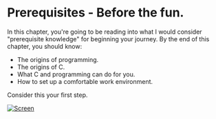 Prerequisites - Before the fun.
=====

In this chapter, you're going to be reading into
what I would consider "prerequisite knowledge" for
beginning your journey. By the end of this chapter,
you should know:

* The origins of programming.
* The origins of C.
* What C and programming can do for you.
* How to set up a comfortable work environment.

Consider this your first step.

[![Screen](https://raw.github.com/jdillon646/BeginnersC/master/res/prerequisites/oak.png)](https://raw.github.com/jdillon646/BeginnersC/master/res/prerequisites/oak.png)